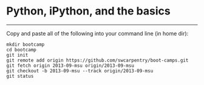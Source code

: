 # Python, iPython, and the basics

* * * * *

Copy and paste all of the following into your command line (in home dir):

    mkdir bootcamp
    cd bootcamp
    git init
    git remote add origin https://github.com/swcarpentry/boot-camps.git
    git fetch origin 2013-09-msu origin/2013-09-msu
    git checkout -b 2013-09-msu --track origin/2013-09-msu
    git status
